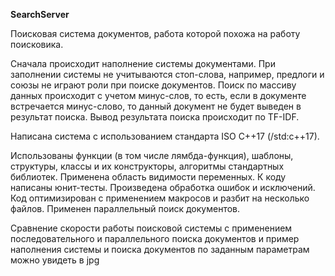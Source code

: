 **SearchServer**

Поисковая система документов, работа которой похожа на работу поисковика.

Сначала происходит наполнение системы документами. При заполнении системы не учитываются стоп-слова, например, предлоги и союзы не играют роли при поиске документов. Поиск по массиву данных происходит с учетом минус-слов, то есть, если в документе встречается минус-слово, то данный документ не будет выведен в результат поиска. Вывод результата поиска происходит по TF-IDF.

Написана система с использованием стандарта ISO C++17 (/std:c++17).

Использованы функции (в том числе лямбда-функция), шаблоны, структуры, классы и их конструкторы, алгоритмы стандартных библиотек. Применена область видимости переменных. К коду написаны юнит-тесты. Произведена обработка ошибок и исключений. Код оптимизирован с применением макросов и разбит на несколько файлов. Применен параллельный поиск документов.

Сравнение скорости работы поисковой системы с применением последовательного и параллельного поиска документов и пример наполнения системы и поиска документов по заданным параметрам можно увидеть в jpg
